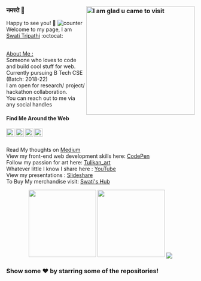 ### नमस्ते :pray: <img align="right" alt="I am glad u came to visit" src="https://media.giphy.com/media/7TwJVjoEwud4vAok0w/source.gif" width="290">
Happy to see you! 🤩        <img src="https://komarev.com/ghpvc/?username=swati-gwc" alt="counter" /></br>
Welcome to my page, I am [Swati Tripathi](https://swati-gwc.github.io/) :octocat:</br></br>


<u>About Me :</u></br>
Someone who loves to code and build cool stuff for web.</br>
Currently pursuing B Tech CSE (Batch: 2018-22)<br/>
I am open for research/ project/ hackathon collaboration.<br/>You can reach out to me via any social handles</br>

#### Find Me Around the Web </br>
<a href="https://twitter.com/SwatiTr06172888">
  <img align="left" alt="Pavan's Twitter" width="22px" src="https://cdn.jsdelivr.net/npm/simple-icons@v3/icons/twitter.svg" />
</a>
<a href="https://www.linkedin.com/in/swati-tripathi-765615187/">
  <img align="left" alt="Swati's Linkdein" width="22px" src="https://cdn.jsdelivr.net/npm/simple-icons@v3/icons/linkedin.svg" />
</a>
<a href="https://www.instagram.com/tulikan_art/?hl=en">
  <img align="left" alt="Swati's Instagram" width="22px" src="https://cdn.jsdelivr.net/npm/simple-icons@v3/icons/instagram.svg" />
</a>
<a href="https://www.hackerrank.com/swati_gwc/">
  <img align="left" alt="Swati's Hackerrank" width="22px" src="https://cdn.jsdelivr.net/npm/simple-icons@v3/icons/hackerrank.svg" />
</a></br></br>



Read My thoughts on [Medium](https://swatispeaks.medium.com/)<br>
View my front-end web development skills here: [CodePen](https://codepen.io/swati_gwc)<br>
Follow my passion for art here: [Tulikan_art](https://www.instagram.com/tulikan_art/?hl=en)<br>
Whatever little I know I share here : [YouTube](https://www.youtube.com/channel/UCATB0CTOfwOmLkXhskTLGQA?view_as=subscriber)<br>
View my presentations : [Slideshare](https://www.slideshare.net/SwatiTripathi44/presentations)<br>
To Buy My merchandise visit: [Swati's Hub](https://teespring.com/stores/swati-hub)

<p align="center">
  <img height= "180px" src="https://github-readme-stats.vercel.app/api?username=swati-gwc&&show_icons=true&title_color=ff0066&icon_color=bb2acf&text_color=00ffff&bg_color=00001a&theme=gruvbox" />
  <img height= "180px" src="https://github-readme-stats.vercel.app/api/top-langs/?username=swati-gwc&title_color=ff0066&icon_color=bb2acf&text_color=00ffff&bg_color=00001a&layout=compact&hide=css&theme=gruvbox&langs_count=10" />
  <img align="center" src="https://github-readme-streak-stats.herokuapp.com?user=swati-gwc&theme=neon-dark"/>
  
### Show some ❤️ by starring some of the repositories!
</p>



<!-- [![willianrod's wakatime stats](https://github-readme-stats.vercel.app/api/wakatime?username=swati_gwc)](https://github.com/anuraghazra/github-readme-stats)
 -->


<!--
**swati-gwc/swati-gwc** is a ✨ _special_ ✨ repository because its `README.md` (this file) appears on your GitHub profile.

Here are some ideas to get you started:

- 🔭 I’m currently working on ...
- 🌱 I’m currently learning ...
- 👯 I’m looking to collaborate on ...
- 🤔 I’m looking for help with ...
- 💬 Ask me about ...
- 📫 How to reach me: ...
- 😄 Pronouns: ...
- ⚡ Fun fact: ...
-->
